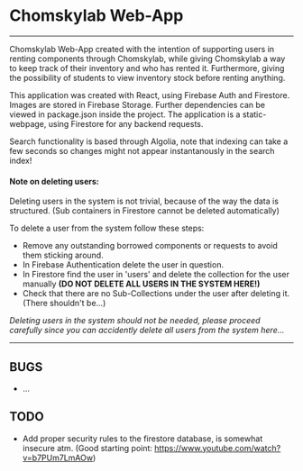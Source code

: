 # Chomskylab Web-App

---

Chomskylab Web-App created with the intention of supporting users in renting components through Chomskylab, while giving Chomskylab a way to keep track of their inventory and who has rented it. Furthermore, giving the possibility of students to view inventory stock before renting anything.

This application was created with React, using Firebase Auth and Firestore. Images are stored in Firebase Storage. Further dependencies can be viewed in package.json inside the project. The application is a static-webpage, using Firestore for any backend requests.

Search functionality is based through Algolia, note that indexing can take a few seconds so changes might not appear instantanously in the search index!

#### **Note on deleting users:**

Deleting users in the system is not trivial, because of the way the data is structured. (Sub containers in Firestore cannot be deleted automatically)

To delete a user from the system follow these steps:

- Remove any outstanding borrowed components or requests to avoid them sticking around.
- In Firebase Authentication delete the user in question.
- In Firestore find the user in 'users' and delete the collection for the user manually **(DO NOT DELETE ALL USERS IN THE SYSTEM HERE!)**
- Check that there are no Sub-Collections under the user after deleting it. (There shouldn't be...)

_Deleting users in the system should not be needed, please proceed carefully since you can accidently delete all users from the system here..._

---
## BUGS

- ...

## TODO

- Add proper security rules to the firestore database, is somewhat insecure atm. (Good starting point: https://www.youtube.com/watch?v=b7PUm7LmAOw)
